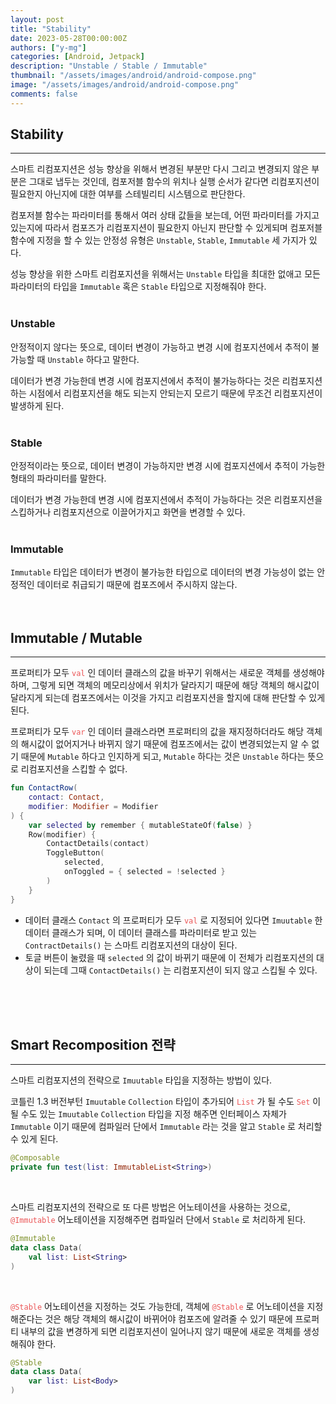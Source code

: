 ```yaml
---
layout: post
title: "Stability"
date: 2023-05-28T00:00:00Z
authors: ["y-mg"]
categories: [Android, Jetpack]
description: "Unstable / Stable / Immutable"
thumbnail: "/assets/images/android/android-compose.png"
image: "/assets/images/android/android-compose.png"
comments: false
---
```


## Stability
***
스마트 리컴포지션은 성능 향상을 위해서 변경된 부분만 다시 그리고 변경되지 않은 부분은 그대로 냅두는 것인데, 컴포저블 함수의 위치나 실행 순서가 같다면 리컴포지션이 필요한지 아닌지에 대한 여부를 스테빌리티 시스템으로 판단한다.
<br/>

컴포저블 함수는 파라미터를 통해서 여러 상태 값들을 보는데, 어떤 파라미터를 가지고 있는지에 따라서 컴포즈가 리컴포지션이 필요한지 아닌지 판단할 수 있게되며 컴포저블 함수에 지정을 할 수 있는 안정성 유형은 `Unstable`, `Stable`, `Immutable` 세 가지가 있다.
<br/>

성능 향상을 위한 스마트 리컴포지션을 위해서는 `Unstable` 타입을 최대한 없애고 모든 파라미터의 타입을 `Immutable` 혹은 `Stable` 타입으로 지정해줘야 한다.
<br/>
<br/>

### Unstable
안정적이지 않다는 뜻으로, 데이터 변경이 가능하고 변경 시에 컴포지션에서 추적이 불가능할 때 `Unstable` 하다고 말한다.
<br/>

데이터가 변경 가능한데 변경 시에 컴포지션에서 추적이 불가능하다는 것은 리컴포지션하는 시점에서 리컴포지션을 해도 되는지 안되는지 모르기 때문에 무조건 리컴포지션이 발생하게 된다.
<br/>
<br/>

### Stable
안정적이라는 뜻으로, 데이터 변경이 가능하지만 변경 시에 컴포지션에서 추적이 가능한 형태의 파라미터를 말한다.
<br/>

데이터가 변경 가능한데 변경 시에 컴포지션에서 추적이 가능하다는 것은 리컴포지션을 스킵하거나 리컴포지션으로 이끌어가지고 화면을 변경할 수 있다.
<br/>
<br/>

### Immutable
`Immutable` 타입은 데이터가 변경이 불가능한 타입으로 데이터의 변경 가능성이 없는 안정적인 데이터로 취급되기 때문에 컴포즈에서 주시하지 않는다.
<br/>
<br/>
<br/>



## Immutable / Mutable
***
프로퍼티가 모두 <code style="color: #eb5657;">val</code> 인 데이터 클래스의 값을 바꾸기 위해서는 새로운 객체를 생성해야 하며, 그렇게 되면 객체의 메모리상에서 위치가 달라지기 때문에 해당 객체의 해시값이 달라지게 되는데 컴포즈에서는 이것을 가지고 리컴포지션을 할지에 대해 판단할 수 있게 된다.
<br/>

프로퍼티가 모두 <code style="color: #eb5657;">var</code> 인 데이터 클래스라면 프로퍼티의 값을 재지정하더라도 해당 객체의 해시값이 없어지거나 바뀌지 않기 때문에 컴포즈에서는 값이 변경되었는지 알 수 없기 때문에 `Mutable` 하다고 인지하게 되고, `Mutable` 하다는 것은 `Unstable` 하다는 뜻으로 리컴포지션을 스킵할 수 없다.
<br/>

```kotlin
fun ContactRow(
    contact: Contact,
    modifier: Modifier = Modifier
) {
    var selected by remember { mutableStateOf(false) }
    Row(modifier) {
        ContactDetails(contact)
        ToggleButton(
            selected,
            onToggled = { selected = !selected }
        )
    }
}
```
- 데이터 클래스 `Contact` 의 프로퍼티가 모두 <code style="color: #eb5657;">val</code> 로 지정되어 있다면 `Imuutable` 한 데이터 클래스가 되며, 이 데이터 클래스를 파라미터로 받고 있는 `ContractDetails()` 는 스마트 리컴포지션의 대상이 된다.
- 토글 버튼이 눌렸을 때 `selected` 의 값이 바뀌기 때문에 이 전체가 리컴포지션의 대상이 되는데 그때 `ContactDetails()` 는 리컴포지션이 되지 않고 스킵될 수 있다.
<br/>
<br/>
<br/>



## Smart Recomposition 전략
***
스마트 리컴포지션의 전략으로 `Imuutable` 타입을 지정하는 방법이 있다. 
<br/>

코틀린 1.3 버전부턴 `Imuutable` `Collection` 타입이 추가되어 <code style="color: #eb5657;">List</code> 가 될 수도 <code style="color: #eb5657;">Set</code> 이 될 수도 있는 `Imuutable` `Collection` 타입을 지정 해주면 인터페이스 자체가 `Immutable` 이기 때문에 컴파일러 단에서 `Immutable` 라는 것을 알고 `Stable` 로 처리할 수 있게 된다.
<br/>

```kotlin
@Composable
private fun test(list: ImmutableList<String>)
```
<br/>

스마트 리컴포지션의 전략으로 또 다른 방법은 어노테이션을 사용하는 것으로, <code style="color: #eb5657;">@Immutable</code> 어노테이션을 지정해주면 컴파일러 단에서 `Stable` 로 처리하게 된다.

```kotlin
@Immutable
data class Data(
    val list: List<String>
)
```
<br/>

<code style="color: #eb5657;">@Stable</code> 어노테이션을 지정하는 것도 가능한데, 객체에 <code style="color: #eb5657;">@Stable</code> 로 어노테이션을 지정해준다는 것은 해당 객체의 해시값이 바뀌어야 컴포즈에 알려줄 수 있기 때문에 프로퍼티 내부의 값을 변경하게 되면 리컴포지션이 일어나지 않기 때문에 새로운 객체를 생성해줘야 한다.
<br/>

```kotlin
@Stable
data class Data(
    var list: List<Body>
)
```